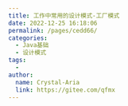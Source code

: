 ```yaml
---
title: 工作中常用的设计模式-工厂模式
date: 2022-12-25 16:18:06
permalink: /pages/cedd66/
categories:
  - Java基础
  - 设计模式
tags:
  - 
author: 
  name: Crystal-Aria
  link: https://gitee.com/qfmx
---
```

